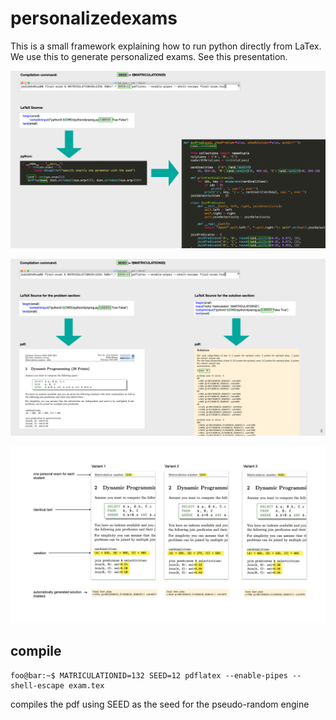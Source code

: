 # personalizedexams

This is a small framework explaining how to run python directly from LaTex. We use this to generate personalized exams. See this presentation.


![alt text](https://github.com/jensdittrich/personalizedexams/blob/main/process1.png "process")

![alt text](https://github.com/jensdittrich/personalizedexams/blob/main/process2.png "process")

![alt text](https://github.com/jensdittrich/personalizedexams/blob/main/process3.png "process")

## compile

```console
foo@bar:~$ MATRICULATIONID=132 SEED=12 pdflatex --enable-pipes --shell-escape exam.tex
```
compiles the pdf using SEED as the seed for the pseudo-random engine
